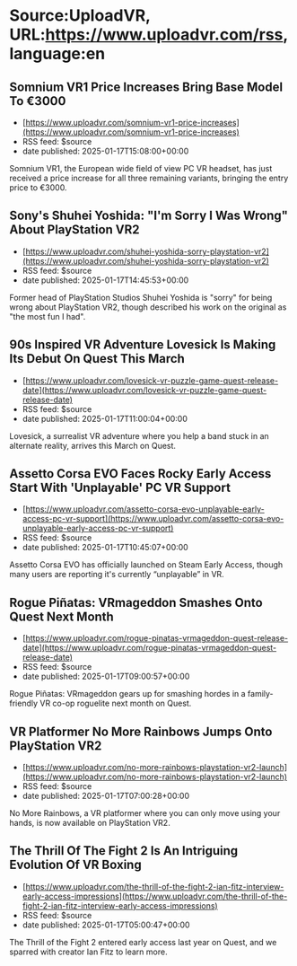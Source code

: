 # Source:UploadVR, URL:https://www.uploadvr.com/rss, language:en

## Somnium VR1 Price Increases Bring Base Model To €3000
 - [https://www.uploadvr.com/somnium-vr1-price-increases](https://www.uploadvr.com/somnium-vr1-price-increases)
 - RSS feed: $source
 - date published: 2025-01-17T15:08:00+00:00

Somnium VR1, the European wide field of view PC VR headset, has just received a price increase for all three remaining variants, bringing the entry price to €3000.

## Sony&#x27;s Shuhei Yoshida: &quot;I&#x27;m Sorry I Was Wrong&quot; About PlayStation VR2
 - [https://www.uploadvr.com/shuhei-yoshida-sorry-playstation-vr2](https://www.uploadvr.com/shuhei-yoshida-sorry-playstation-vr2)
 - RSS feed: $source
 - date published: 2025-01-17T14:45:53+00:00

Former head of PlayStation Studios Shuhei Yoshida is &quot;sorry&quot; for being wrong about PlayStation VR2, though described his work on the original as &quot;the most fun I had&quot;.

## 90s Inspired VR Adventure Lovesick Is Making Its Debut On Quest This March
 - [https://www.uploadvr.com/lovesick-vr-puzzle-game-quest-release-date](https://www.uploadvr.com/lovesick-vr-puzzle-game-quest-release-date)
 - RSS feed: $source
 - date published: 2025-01-17T11:00:04+00:00

Lovesick, a surrealist VR adventure where you help a band stuck in an alternate reality, arrives this March on Quest.

## Assetto Corsa EVO Faces Rocky Early Access Start With &#x27;Unplayable&#x27; PC VR Support
 - [https://www.uploadvr.com/assetto-corsa-evo-unplayable-early-access-pc-vr-support](https://www.uploadvr.com/assetto-corsa-evo-unplayable-early-access-pc-vr-support)
 - RSS feed: $source
 - date published: 2025-01-17T10:45:07+00:00

Assetto Corsa EVO has officially launched on Steam Early Access, though many users are reporting it&#39;s currently “unplayable” in VR.

## Rogue Piñatas: VRmageddon Smashes Onto Quest Next Month
 - [https://www.uploadvr.com/rogue-pinatas-vrmageddon-quest-release-date](https://www.uploadvr.com/rogue-pinatas-vrmageddon-quest-release-date)
 - RSS feed: $source
 - date published: 2025-01-17T09:00:57+00:00

Rogue Piñatas: VRmageddon gears up for smashing hordes in a family-friendly VR co-op roguelite next month on Quest.

## VR Platformer No More Rainbows Jumps Onto PlayStation VR2
 - [https://www.uploadvr.com/no-more-rainbows-playstation-vr2-launch](https://www.uploadvr.com/no-more-rainbows-playstation-vr2-launch)
 - RSS feed: $source
 - date published: 2025-01-17T07:00:28+00:00

No More Rainbows, a VR platformer where you can only move using your hands, is now available on PlayStation VR2.

## The Thrill Of The Fight 2 Is An Intriguing Evolution Of VR Boxing
 - [https://www.uploadvr.com/the-thrill-of-the-fight-2-ian-fitz-interview-early-access-impressions](https://www.uploadvr.com/the-thrill-of-the-fight-2-ian-fitz-interview-early-access-impressions)
 - RSS feed: $source
 - date published: 2025-01-17T05:00:47+00:00

The Thrill of the Fight 2 entered early access last year on Quest, and we sparred with creator Ian Fitz to learn more.

